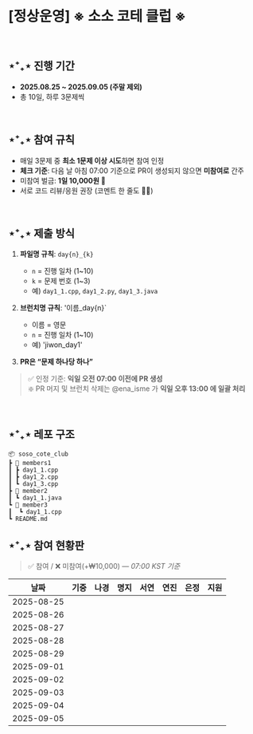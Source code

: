 # [정상운영] ※ 소소 코테 클럽 ※

<br/>

## ⋆⁺₊⋆ 진행 기간
- **2025.08.25 ~ 2025.09.05 (주말 제외)**
- 총 10일, 하루 3문제씩

<br/>

## ⋆⁺₊⋆ 참여 규칙
- 매일 3문제 중 **최소 1문제 이상 시도**하면 참여 인정
- **체크 기준**: 다음 날 아침 07:00 기준으로 PR이 생성되지 않으면 **미참여로** 간주
- 미참여 벌금: **1일 10,000원 💸**
- 서로 코드 리뷰/응원 권장 (코멘트 한 줄도 👍🏻)

<br/>

## ⋆⁺₊⋆ 제출 방식  
1) **파일명 규칙**: `day{n}_{k}`  
   - `n` = 진행 일차 (1~10)  
   - `k` = 문제 번호 (1~3)  
   - 예) `day1_1.cpp`, `day1_2.py`, `day1_3.java`
     
2) **브런치명 규칙**: '이름_day{n}`
   - 이름 = 영문
   - `n` = 진행 일차 (1~10)
   - 예) 'jiwon_day1'
     
3) **PR은 “문제 하나당 하나”** 

> ✅ 인정 기준: **익일 오전 07:00 이전에 PR 생성**
> <br/>
> ❇️ PR 머지 및 브런치 삭제는 @ena_isme 가 **익일 오후 13:00 에 일괄 처리**

<br/>

## ⋆⁺₊⋆ 레포 구조

```
📦 soso_cote_club
┣ 📂 members1
┃ ┣ day1_1.cpp
┃ ┣ day1_2.cpp
┃ ┗ day1_3.cpp
┣ 📂 member2
┃ ┗ day1_1.java
┗ 📂 member3
┃  ┗ day1_1.cpp
┗ README.md
```


## ⋆⁺₊⋆ 참여 현황판
> ✅ 참여 / ❌ 미참여(+₩10,000) — *07:00 KST 기준*

| 날짜       | 기중 | 나경 | 명지 | 서연 | 연진 | 은정 | 지원 |
|-----------|:----:|:----:|:----:|:----:|:----:|:----:|:----:|
| 2025-08-25|      |      |      |      |      |      |      |
| 2025-08-26|      |      |      |      |      |      |      |
| 2025-08-27|      |      |      |      |      |      |      |
| 2025-08-28|      |      |      |      |      |      |      |
| 2025-08-29|      |      |      |      |      |      |      |
| 2025-09-01|      |      |      |      |      |      |      |
| 2025-09-02|      |      |      |      |      |      |      |
| 2025-09-03|      |      |      |      |      |      |      |
| 2025-09-04|      |      |      |      |      |      |      |
| 2025-09-05|      |      |      |      |      |      |      |

